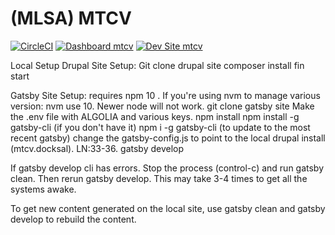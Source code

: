 # (MLSA) MTCV

[![CircleCI](https://circleci.com/gh/broeker/mtcv.svg?style=shield)](https://circleci.com/gh/broeker/mtcv)
[![Dashboard mtcv](https://img.shields.io/badge/dashboard-mtcv-yellow.svg)](https://dashboard.pantheon.io/sites/ad79477c-5d06-4234-b6b8-582ebeee0e5c#dev/code)
[![Dev Site mtcv](https://img.shields.io/badge/site-mtcv-blue.svg)](http://dev-mtcv.pantheonsite.io/)

Local Setup
Drupal Site Setup:
Git clone drupal site
composer install
fin start


Gatsby Site Setup:
requires npm 10 . If you're using nvm to manage various version: nvm use 10. Newer node will not work.
git clone gatsby site
Make the .env file with ALGOLIA and various keys.
npm install
npm install -g gatsby-cli (if you don't have it)
npm i -g gatsby-cli (to update to the most recent gatsby)
change the gatsby-config.js to point to the local drupal install (mtcv.docksal). LN:33-36.
gatsby develop

If gatsby develop cli has errors. Stop the process (control-c) and run gatsby clean. Then rerun gatsby develop. This may take 3-4 times to get all the systems awake.

To get new content generated on the local site, use gatsby clean and gatsby develop to rebuild the content.

